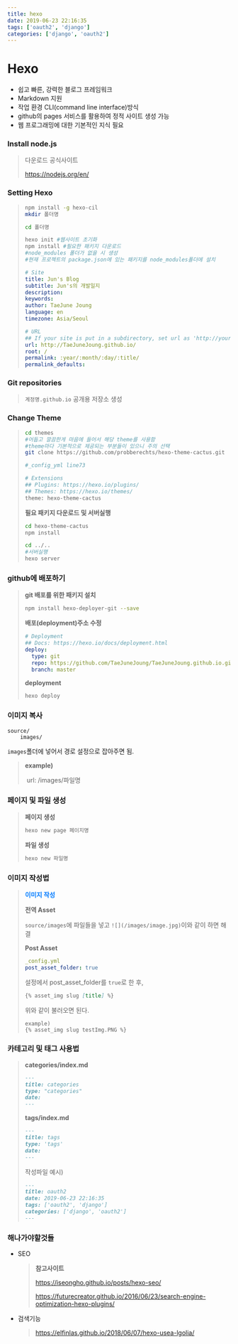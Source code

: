 ```yaml
---
title: hexo
date: 2019-06-23 22:16:35
tags: ['oauth2', 'django']
categories: ['django', 'oauth2']
---
```


# Hexo

- 쉽고 빠른, 강력한 블로그 프레임워크
- Markdown 지원
- 작업 환경 CLI(command line interface)방식
- github의 pages 서비스를 활용하여 정적 사이트 생성 가능
- 웹 프로그래밍에 대한 기본적인 지식 필요



### Install node.js

> 다운로드 공식사이트
>
> <https://nodejs.org/en/>



### Setting Hexo

> ```bash
> npm install -g hexo-cil
> mkdir 폴더명
> 
> cd 폴더명
> ```
>
> 
>
> ```bash
> hexo init #웹사이트 초기화
> npm install #필요한 패키지 다운로드
> #node_modules 폴더가 없을 시 생성
> #현재 프로젝트의 package.json에 있는 패키지를 node_modules폴더에 설치
> ```
>
> 
>
> ```yml
> # Site
> title: Jun's Blog
> subtitle: Jun's의 개발일지
> description:
> keywords:
> author: TaeJune Joung
> language: en
> timezone: Asia/Seoul
> 
> # URL
> ## If your site is put in a subdirectory, set url as 'http://yoursite.com/child' and root as '/child/'
> url: http://TaeJuneJoung.github.io/
> root: /
> permalink: :year/:month/:day/:title/
> permalink_defaults:
> ```



### Git repositories

> `계정명.github.io` 공개용 저장소 생성



### Change Theme

> ```bash
> cd themes
> #어둡고 깔끔한게 마음에 들어서 해당 theme를 사용함
> #theme마다 기본적으로 제공되는 부분들이 있으니 주의 선택
> git clone https://github.com/probberechts/hexo-theme-cactus.git
> ```
>
> 
>
> ```bash
> #_config_yml line73
> 
> # Extensions
> ## Plugins: https://hexo.io/plugins/
> ## Themes: https://hexo.io/themes/
> theme: hexo-theme-cactus
> ```
>
> 
>
> **필요 패키지 다운로드 및 서버실행**
>
> ```bash
> cd hexo-theme-cactus
> npm install
> 
> cd ../..
> #서버실행
> hexo server
> ```



### github에 배포하기

> **git 배포를 위한 패키지 설치**
>
> ```bash
> npm install hexo-deployer-git --save
> ```
>
> 
>
> **배포(deployment)주소 수정**
>
> ```yml
> # Deployment
> ## Docs: https://hexo.io/docs/deployment.html
> deploy:
>   type: git
>   repo: https://github.com/TaeJuneJoung/TaeJuneJoung.github.io.git
>   branch: master
> ```
>
> 
>
> **deployment**
>
> ```bash
> hexo deploy
> ```



### 이미지 복사

```
source/
	images/
```

`images`폴더에 넣어서 경로 설정으로 잡아주면 됨.

> **example)**
>
> ​	url: /images/파일명



### 페이지 및 파일 생성

> **페이지 생성**
>
> ```bash
> hexo new page 페이지명
> ```
>
> **파일 생성**
>
> ```bash
> hexo new 파일명
> ```



### 이미지 작성법

> <p style="color:#007bff;font-weight:bold">이미지 작성</p>
>
> **전역 Asset**
>
> `source/images`에 파일들을 넣고 `![](/images/image.jpg)`이와 같이 하면 해결
>
> **Post Asset**
>
> ```yml
> _config.yml
> post_asset_folder: true
> ```
>
> 설정에서 post_asset_folder를 `true`로 한 후,
>
> ```markdown
> {% asset_img slug [title] %}
> ```
>
> 위와 같이 불러오면 된다.
>
> ```
> example)
> {% asset_img slug testImg.PNG %}
> ```



### 카테고리 및 태그 사용법

> **categories/index.md**
>
> ```markdown
> ---
> title: categories
> type: "categories"
> date: 
> ---
> ```
>
> **tags/index.md**
>
> ```markdown
> ---
> title: tags
> type: 'tags'
> date: 
> ---
> ```
>
> 작성파일 예시)
>
> ```markdown
> ---
> title: oauth2
> date: 2019-06-23 22:16:35
> tags: ['oauth2', 'django']
> categories: ['django', 'oauth2']
> ---
> ```



### 해나가야할것들

- SEO

  > **참고사이트**
  >
  > <https://iseongho.github.io/posts/hexo-seo/>
  >
  > <https://futurecreator.github.io/2016/06/23/search-engine-optimization-hexo-plugins/>

- 검색기능

  > <https://elfinlas.github.io/2018/06/07/hexo-usea-lgolia/>